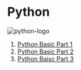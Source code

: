 # Python

![python-logo](https://user-images.githubusercontent.com/92652606/140063760-9049d750-088f-4402-9a9b-c3493ebd6449.png)

1. [ Python Basic Part 1 ](https://github.com/Th3Mast3rM1nd/Python/blob/main/Python_Part1.md)
2. [ Python Basic Part 2 ](https://github.com/Th3Mast3rM1nd/Python/blob/main/Python_Part2.md)
3. [ Python Baisc Part 3 ](https://github.com/Th3Mast3rM1nd/Python/blob/main/Python_Part3.md)
